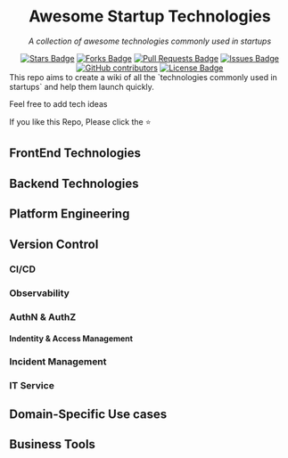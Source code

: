 <h1 align="center">Awesome Startup Technologies</h1>
<p align="center"><i>A collection of awesome technologies commonly used in startups</i></p>
<div align="center">
<a href="https://github.com/StartupLaunchPad/awesome-startup-tech/stargazers"><img src="https://img.shields.io/github/stars/StartupLaunchPad/awesome-startup-tech" alt="Stars Badge"/></a>
<a href="https://github.com/StartupLaunchPad/awesome-startup-tech/network/members"><img src="https://img.shields.io/github/forks/StartupLaunchPad/awesome-startup-tech" alt="Forks Badge"/></a>
<a href="https://github.com/StartupLaunchPad/awesome-startup-tech/pulls"><img src="https://img.shields.io/github/issues-pr/StartupLaunchPad/awesome-startup-tech" alt="Pull Requests Badge"/></a>
<a href="https://github.com/StartupLaunchPad/awesome-startup-tech/issues"><img src="https://img.shields.io/github/issues/StartupLaunchPad/awesome-startup-tech" alt="Issues Badge"/></a>
<a href="https://github.com/StartupLaunchPad/awesome-startup-tech/graphs/contributors"><img alt="GitHub contributors" src="https://img.shields.io/github/contributors/StartupLaunchPad/awesome-startup-tech?color=2b9348"></a>
<a href="https://github.com/StartupLaunchPad/awesome-startup-tech/blob/main/LICENSE"><img src="https://img.shields.io/github/license/StartupLaunchPad/awesome-startup-tech" alt="License Badge"/></a>
</div>
<!-- <br>
<p align="center"><i>Loved the project? Please visit our <a href="https://awesome-github-readme-profile.netlify.app">Website</a></i></p>
<br> -->
This repo aims to create a wiki of all the `technologies commonly used in startups` and help them launch quickly.

Feel free to add tech ideas 

If you like this Repo, Please click the :star:

## FrontEnd Technologies

## Backend Technologies

## Platform Engineering

## Version Control

### CI/CD 

### Observability

### AuthN & AuthZ

#### Indentity & Access Management

### Incident Management

### IT Service

## Domain-Specific Use cases

## Business Tools








